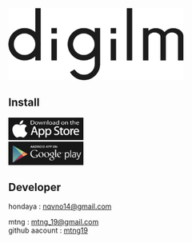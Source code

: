 <img src="https://github.com/hondaya14/digilm-docs/blob/master/icon/digilm_logo.png" width="350px">
<br>

## Install

<a href="https://apps.apple.com/app/digilm/id1538150738"><img src="https://github.com/hondaya14/digilm-docs/blob/master/icon/app_store_icon.png" width="150px"> </a><br>
<a href="https://play.google.com/store/apps/details?id=nqvno14.honhon.digilm"><img src="https://github.com/hondaya14/digilm-docs/blob/master/icon/play_store_icon.png" width="150px"></a>

## Developer
hondaya : <nqvno14@gmail.com>  

mtng : <mtng_19@gmail.com>  
    github aacount : [mtng19](https://github.com/mtng19)
